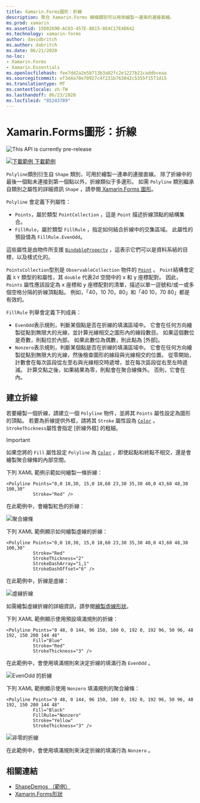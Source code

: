 ```yaml
---
title: Xamarin.Forms圖形：折線
description: 聚合 Xamarin.Forms 線條類別可以用來繪製一連串的連接直線。
ms.prod: xamarin
ms.assetid: 15D02690-AC03-457E-8815-8E4C17E4D642
ms.technology: xamarin-forms
author: davidbritch
ms.author: dabritch
ms.date: 06/21/2020
no-loc:
- Xamarin.Forms
- Xamarin.Essentials
ms.openlocfilehash: fee7dd2a2e5b713b3a82fc2e1227b21caddbceaa
ms.sourcegitcommit: ef3d4a70e70927c4f231b763842c5355f1571d15
ms.translationtype: MT
ms.contentlocale: zh-TW
ms.lasthandoff: 06/23/2020
ms.locfileid: "85243789"
---
```

# <a name="xamarinforms-shapes-polyline"></a>Xamarin.Forms圖形：折線

![](~/media/shared/preview.png "This API is currently pre-release")

[![下載範例 ](~/media/shared/download.png) 下載範例](https://docs.microsoft.com/samples/xamarin/xamarin-forms-samples/userinterface-shapesdemos/)

`Polyline`類別衍生自 `Shape` 類別，可用於繪製一連串的連接直線。 除了折線中的最後一個點未連接到第一個點以外，折線類似于多邊形。 如需 `Polyline` 類別繼承自類別之屬性的詳細資訊 `Shape` ，請參閱[ Xamarin.Forms 圖形](index.md)。

`Polyline` 會定義下列屬性：

- `Points`，屬於類型 `PointCollection` ，這是 `Point` 描述折線頂點的結構集合。
- `FillRule`，屬於類型 `FillRule` ，指定如何結合折線中的交集區域。 此屬性的預設值為 `FillRule.EvenOdd`。

這些屬性是由物件所支援 [`BindableProperty`](xref:Xamarin.Forms.BindableProperty) ，這表示它們可以是資料系結的目標，以及樣式化的。

`PointsCollection`型別是 `ObservableCollection` 物件的 [`Point`](xref:Xamarin.Forms.Point) 。 `Point`結構會定義 `X` `Y` 類型的和屬性，其 `double` 代表2d 空間中的 x 和 y 座標配對。 因此， `Points` 屬性應該設定為 x 座標和 y 座標配對的清單，描述以單一逗號和/或一或多個空格分隔的折線頂點點。 例如，「40，10 70，80」和「40 10，70 80」都是有效的。

`FillRule` 列舉會定義下列成員：

- `EvenOdd`表示規則，判斷某個點是否在折線的填滿區域中。 它會在任何方向繪製從點到無限大的光線，並計算光線相交之圖形內的線段數目。 如果這個數位是奇數，則點位於內部。 如果此數位為偶數，則此點為 [外部]。
- `Nonzero`表示規則，判斷某個點是否在折線的填滿區域中。 它會在任何方向繪製從點到無限大的光線，然後檢查圖形的線段與光線相交的位置。 從零開始，計數會在每次區段從左至右與光線相交時遞增，並在每次區段從右至左時遞減。 計算交點之後，如果結果為零，則點會在聚合線條外。 否則，它會在內。

## <a name="create-a-polyline"></a>建立折線

若要繪製一個折線，請建立一個 `Polyline` 物件，並將其 `Points` 屬性設定為圖形的頂點。 若要為折線提供外框，請將其 `Stroke` 屬性設為 [`Color`](xref:Xamarin.Forms.Color) 。 `StrokeThickness`屬性會指定 [折線外框] 的粗細。

> [!IMPORTANT]
> 如果您將的 `Fill` 屬性設定 `Polyline` 為 [`Color`](xref:Xamarin.Forms.Color) ，即使起點和終點不相交，還是會繪製聚合線條的內部空間。

下列 XAML 範例示範如何繪製一條折線：

```xaml
<Polyline Points="0,0 10,30, 15,0 18,60 23,30 35,30 40,0 43,60 48,30 100,30"
          Stroke="Red" />
```

在此範例中，會繪製紅色的折線：

![聚合線條](polyline-images/stroke.png "聚合線條")

下列 XAML 範例顯示如何繪製虛線的折線：

```xaml
<Polyline Points="0,0 10,30, 15,0 18,60 23,30 35,30 40,0 43,60 48,30 100,30"
          Stroke="Red"
          StrokeThickness="2"
          StrokeDashArray="1,1"
          StrokeDashOffset="6" />
```

在此範例中，折線是虛線：

![虛線折線](polyline-images/dashed.png "虛線折線")

如需繪製虛線折線的詳細資訊，請參閱[繪製虛線形狀](index.md#draw-dashed-shapes)。

下列 XAML 範例顯示使用預設填滿規則的折線：

```xaml
<Polyline Points="0 48, 0 144, 96 150, 100 0, 192 0, 192 96, 50 96, 48 192, 150 200 144 48"
          Fill="Blue"
          Stroke="Red"
          StrokeThickness="3" />
```

在此範例中，會使用填滿規則來決定折線的填滿行為 `EvenOdd` 。

![EvenOdd 的折線](polyline-images/evenodd.png "EvenOdd polyine")

下列 XAML 範例顯示使用 `Nonzero` 填滿規則的聚合線條：

```xaml
<Polyline Points="0 48, 0 144, 96 150, 100 0, 192 0, 192 96, 50 96, 48 192, 150 200 144 48"
          Fill="Black"
          FillRule="Nonzero"
          Stroke="Yellow"
          StrokeThickness="3" />
```

![非零的折線](polyline-images/nonzero.png "非零的折線")

在此範例中，會使用填滿規則來決定折線的填滿行為 `Nonzero` 。

## <a name="related-links"></a>相關連結

- [ShapeDemos （範例）](https://docs.microsoft.com/samples/xamarin/xamarin-forms-samples/userinterface-shapesdemos/)
- [Xamarin.Forms形狀](index.md)
